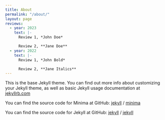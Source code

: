 ```yaml
---
title: About
permalink: "/about/"
layout: page
reviews:
  - year: 2023
    text: |-
      Review 1, *John Doe*

      Review 2, **Jane Doe**
  - year: 2022
    text: |-
      Review 1, *John Bold*

      Review 2, **Jane Italics**
---
```


This is the base Jekyll theme. You can find out more info about customizing your Jekyll theme, as well as basic Jekyll usage documentation at [jekyllrb.com](https://jekyllrb.com/)

You can find the source code for Minima at GitHub:
[jekyll][jekyll-organization] /
[minima](https://github.com/jekyll/minima)

You can find the source code for Jekyll at GitHub:
[jekyll][jekyll-organization] /
[jekyll](https://github.com/jekyll/jekyll)


[jekyll-organization]: https://github.com/jekyll
